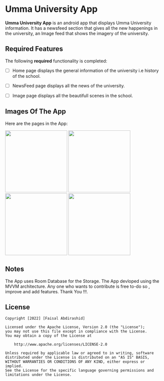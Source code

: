 # Umma University App


**Umma University App** is an android app that displays Umma University information. It has a newsfeed section that gives all the new happenings in the university, an Image feed that shows
the imagery of  the university.



## Required Features

The following **required** functionality is completed:

* [ ] Home page displays the general information of the university i.e history of the  school.
* [ ] NewsFeed page displays all the news of the university.
* [ ] Image page displays all the beautifull scenes in the school.




## Images Of The App

Here are the pages in the App:

 
<img src="https://user-images.githubusercontent.com/49816777/183243535-4bb8169c-039a-4bb3-95d1-187790b645cc.jpg" width="200">
<img src="https://user-images.githubusercontent.com/49816777/183243529-368208a3-b54d-4477-8bed-9d8bcd906b54.jpg" width="200">
<img src="https://user-images.githubusercontent.com/49816777/183243531-bf37935e-5913-4d93-b500-8a2dfd8971cf.jpg" width="200">
<img src="https://user-images.githubusercontent.com/49816777/183243533-4eb1ce7c-6873-4302-9ba0-0b4ede17dcd1.jpg" width="200">






## Notes
The App uses Room Database for the Storage.
The App devloped using the MVVM architecture.
Any one who wants to contribute is free to-do so , improve and add features. Thank You !!!.

## License

    Copyright [2022] [Faisal Abdirashid]

    Licensed under the Apache License, Version 2.0 (the "License");
    you may not use this file except in compliance with the License.
    You may obtain a copy of the License at

        http://www.apache.org/licenses/LICENSE-2.0

    Unless required by applicable law or agreed to in writing, software
    distributed under the License is distributed on an "AS IS" BASIS,
    WITHOUT WARRANTIES OR CONDITIONS OF ANY KIND, either express or implied.
    See the License for the specific language governing permissions and
    limitations under the License.
